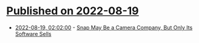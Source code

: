 # [Published on 2022-08-19](index.md)

* [2022-08-19, 02:02:00](https://hardware.slashdot.org/story/22/08/18/2057201/snap-may-be-a-camera-company-but-only-its-software-sells?utm_source=rss1.0mainlinkanon&utm_medium=feed) - [Snap May Be a Camera Company, But Only Its Software Sells](https://hardware.slashdot.org/story/22/08/18/2057201/snap-may-be-a-camera-company-but-only-its-software-sells?utm_source=rss1.0mainlinkanon&utm_medium=feed)
